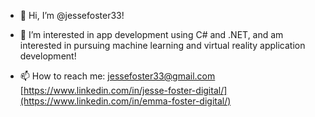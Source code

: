 - 👋 Hi, I’m @jessefoster33!
- 👀 I’m interested in app development using C# and .NET, and am interested in pursuing machine learning and virtual reality application development!

- 📫 How to reach me:
      jessefoster33@gmail.com
      [https://www.linkedin.com/in/jesse-foster-digital/](https://www.linkedin.com/in/emma-foster-digital/)

<!---
jessefoster33/jessefoster33 is a ✨ special ✨ repository because its `README.md` (this file) appears on your GitHub profile.
You can click the Preview link to take a look at your changes.
--->
